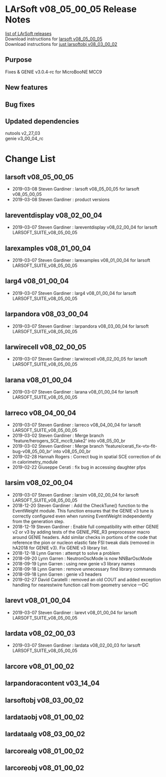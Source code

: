 # LArSoft v08_05_00_05 Release Notes



[list of LArSoft releases](LArSoft_release_list)  
Download instructions for [larsoft v08_05_00_05](https://scisoft.fnal.gov/scisoft/bundles/larsoft/v08_05_00_05/larsoft-v08_05_00_05.html)  
Download instructions for [just larsoftobj v08_03_00_02](https://scisoft.fnal.gov/scisoft/bundles/larsoftobj/v08_03_00_02/larsoftobj-v08_03_00_02.html)

## Purpose

Fixes & GENIE v3.0.4-rc for MicroBooNE MCC9

## New features

## Bug fixes

## Updated dependencies

nutools v2_27_03  
genie v3_00_04_rc

# Change List

## larsoft v08_05_00_05

-   2019-03-08 Steven Gardiner : larsoft v08_05_00_05 for larsoft v08_05_00_05
-   2019-03-08 Steven Gardiner : product versions

## lareventdisplay v08_02_00_04

-   2019-03-07 Steven Gardiner : lareventdisplay v08_02_00_04 for larsoft LARSOFT_SUITE_v08_05_00_05

## larexamples v08_01_00_04

-   2019-03-07 Steven Gardiner : larexamples v08_01_00_04 for larsoft LARSOFT_SUITE_v08_05_00_05

## larg4 v08_01_00_04

-   2019-03-07 Steven Gardiner : larg4 v08_01_00_04 for larsoft LARSOFT_SUITE_v08_05_00_05

## larpandora v08_03_00_04

-   2019-03-07 Steven Gardiner : larpandora v08_03_00_04 for larsoft LARSOFT_SUITE_v08_05_00_05

## larwirecell v08_02_00_05

-   2019-03-07 Steven Gardiner : larwirecell v08_02_00_05 for larsoft LARSOFT_SUITE_v08_05_00_05

## larana v08_01_00_04

-   2019-03-07 Steven Gardiner : larana v08_01_00_04 for larsoft LARSOFT_SUITE_v08_05_00_05

## larreco v08_04_00_04

-   2019-03-07 Steven Gardiner : larreco v08_04_00_04 for larsoft LARSOFT_SUITE_v08_05_00_05
-   2019-03-02 Steven Gardiner : Merge branch 'feature/herogers_SCE_mcc9_take2' into v08_05_00_br
-   2019-03-02 Steven Gardiner : Merge branch 'feature/cerati_fix-vtx-fit-bug-v08_05_00_br' into v08_05_00_br
-   2019-02-28 Hannah Rogers : Correct bug in spatial SCE correction of dx in calorimetry_module
-   2019-02-22 Giuseppe Cerati : fix bug in accessing daughter pfps

## larsim v08_02_00_04

-   2019-03-07 Steven Gardiner : larsim v08_02_00_04 for larsoft LARSOFT_SUITE_v08_05_00_05
-   2018-12-20 Steven Gardiner : Add the CheckTune() function to the EventWeight module. This function ensures that the GENIE v3 tune is correctly configured even when running EventWeight independently from the generation step.
-   2018-12-19 Steven Gardiner : Enable full compatibility with either GENIE v2 or v3 by adding tests of the GENIE_PRE_R3 preprocessor macro around GENIE headers. Add similar checks in portions of the code that reference the pion or nucleon elastic fate FSI tweak dials (removed in hA2018 for GENIE v3). Fix GENIE v3 library list.
-   2018-12-18 Lynn Garren : attempt to solve a problem
-   2018-09-20 Lynn Garren : NeutronOscMode is now NNBarOscMode
-   2018-09-19 Lynn Garren : using new genie v3 library names
-   2018-09-18 Lynn Garren : remove unnecessary find library commands
-   2018-09-18 Lynn Garren : genie v3 headers
-   2019-02-27 David Caratelli : removed an old COUT and added exception handling for nearestwire function call from geometry service —DC

## larevt v08_01_00_04

-   2019-03-07 Steven Gardiner : larevt v08_01_00_04 for larsoft LARSOFT_SUITE_v08_05_00_05

## lardata v08_02_00_03

-   2019-03-07 Steven Gardiner : lardata v08_02_00_03 for larsoft LARSOFT_SUITE_v08_05_00_05

## larcore v08_01_00_02

## larpandoracontent v03_14_04

## larsoftobj v08_03_00_02

## lardataobj v08_01_00_02

## lardataalg v08_03_00_02

## larcorealg v08_01_00_02

## larcoreobj v08_01_00_02

